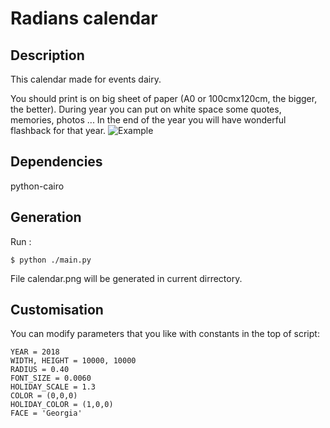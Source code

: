 # Radians calendar 

## Description 

This calendar made for events dairy.

You should print is on big sheet of paper (A0 or 100cmx120cm, the bigger, the better).
During year you can put on white space some quotes, memories, photos ... 
In the end of the year you will have wonderful flashback for that year. 
![Example](./calendar.png)
## Dependencies
python-cairo

## Generation

Run : 
```
$ python ./main.py
```

File calendar.png will be generated in current dirrectory.

## Customisation

You can modify parameters that you like with constants in the top of script:
```
YEAR = 2018
WIDTH, HEIGHT = 10000, 10000
RADIUS = 0.40
FONT_SIZE = 0.0060
HOLIDAY_SCALE = 1.3
COLOR = (0,0,0)
HOLIDAY_COLOR = (1,0,0)
FACE = 'Georgia'
```


